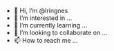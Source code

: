 - 👋 Hi, I’m @lringnes
- 👀 I’m interested in ...
- 🌱 I’m currently learning ...
- 💞️ I’m looking to collaborate on ...
- 📫 How to reach me ...

<!---
lringnes/lringnes is a ✨ special ✨ repository because its `README.md` (this file) appears on your GitHub profile.
You can click the Preview link to take a look at your changes.
--->
